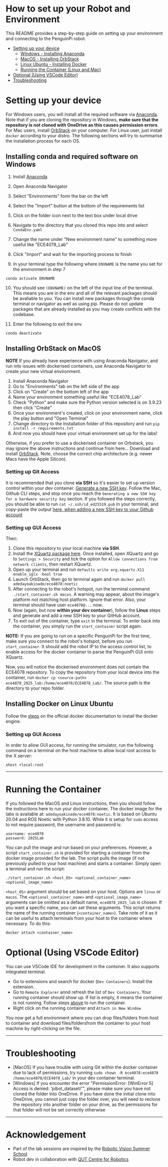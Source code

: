 # How to set up your Robot and Environment
This README provides a step-by-step guide on setting up your environment and connecting to the PenguinPi robot.

- [Setting up your device](#setting-up-your-device)
    - [Windows - Installing Anaconda](#installing-conda-and-requirements-on-windows)
    - [MacOS - Installing OrbStack](#installing-orbstack-on-macos)
    - [Linux Ubuntu - Installing Docker](#installing-docker-on-linux-ubuntu)
    - [Running the Container (Linux and Mac)](#running-the-container)
- [Optional (Using VSCode Editor)](#optional-using-vscode-editor)
- [Troubleshooting](#troubleshooting)

<div style="page-break-after: always"></div>

# Setting up your device

For Windows users, you will install all the required software via [Anaconda](https://www.anaconda.com/download). Note that if you are cloning the repository in Windows, **make sure that the repository is not cloned with OneDrive as this causes permission errors**. For Mac users, install [OrbStack](https://orbstack.dev/download) on your computer. For Linux user, just install `docker` according to your distro. The following sections will try to summarise the installation process for each OS. 

## Installing conda and required software on Windows

1. Install [Anaconda](https://www.anaconda.com/download)

2. Open Anaconda Navigator

3. Select "Environments" form the bar on the left

4. Select the "Import" button at the bottom of the requirements list

5. Click on the folder icon next to the text box under local drive

6. Navigate to the directory that you cloned this repo into and select ```CondaEnv.yaml```

7. Change the name under "New environment name" to something more useful like "ECE4078_Lab"

8. Click "Import" and wait for the importing process to finish

9. In your terminal type the following where ```ENVNAME``` is the name you set for the environment in step 7

```
conda activate ENVNAME
```

10. You should see ```(ENVNAME)``` on the left of the input line of the terminal. This means you are in the env and all of the relevant packages should be avaliable to you. You can install new packages through the conda terminal or navigator as well as using pip. Please do not update packages that are already installed as you may create conflicts with the codebase.

11. Enter the following to exit the env

```
conda deactivate
```


## Installing OrbStack on MacOS

**NOTE** If you already have experience with using Anaconda Navigator, and run into issues with dockerised containers, use Anaconda Navigator to create your new virtual environment.
1. Install Anaconda Navigator
2. Go to "Environments" tab on the left side of the app
3. Click on "Create" on the bottom left of the app
4. Name your environment something useful like "ECE4078_Lab"
5. Check "Python" and make sure the Python version selected is on 3.9.23 then click "Create"
6. Once your environment's created, click on your environment name, click the play button and "Open Terminal"
7. Change directory to the Installation folder of this repository and run `pip install -r requirements.txt`
8. And now you should have your virtual environment set up for the labs!

Otherwise, if you prefer to use a dockerised container on Orbstack, you may ignore the above instructions and continue from here...
Download and install [OrbStack](https://orbstack.dev/download). Note, choose the correct chip architecture (e.g. newer Macs have the Apple Silicon).

### Setting up Git Access
It is recommended that you clone **via SSH** so it's easier to set up version control within your dev container. [Generate a new SSH key](https://docs.github.com/en/authentication/connecting-to-github-with-ssh/generating-a-new-ssh-key-and-adding-it-to-the-ssh-agent). Follow the Mac, Github CLI steps, and stop once you reach the `Generating a new SSH key for a hardware security key` section. If you followed the steps correctly, you should be able to run `cat ~/.ssh/id_ed25519.pub` in your terminal, and copy-paste the output [here, when adding a new SSH key to your Github account](https://github.com/settings/keys)

### Setting up GUI Access

 Then:

1. Clone this repository to your local machine **via SSH**. 
2. Install the [XQuartz package here](https://www.xquartz.org/). Once installed, open XQuartz and go to `Settings > Security` and tick the option for `Allow connections from network clients`, then restart XQuartz.
3. Open up your terminal and run `defaults write org.xquartz.X11 enable_iglx -bool true`
4. Launch OrbStack, then go to terminal again and run `docker pull adedayoakinade/ece4078:noetic`
5. After connecting to the robot's hotspot, run the terminal command `./start_container.sh macos`. A warning may appear, about the image's platform not matching host platform. Ignore that error. Also, your terminal should have user `ece4078@...` now.
6. Now (again, but now **within your dev container**), follow the **Linux** steps and generate and add a new SSH key to your GitHub account.
7. To exit out of the container, type `exit` in the terminal. To enter back into the container, you simply run the `start_container` script again.

**NOTE:** If you are going to run on a specific PenguinPi for the first time, make sure you connect to the robot's hotspot, before you run `start_container`. It should add the robot IP to the access control list, to enable access for the docker container to parse the PenguinPi GUI onto XQuartz.

Now, you will notice the dockerised environment does not contain the ECE4078 repository. To copy the repository from your local device into the container, run `docker cp <source-path> ece4078_2025_lab:/home/ece4078/ECE4078_Lab/`. The source path is the directory to your repo folder.


## Installing Docker on Linux Ubuntu
Follow the [steps](https://docs.docker.com/engine/install/ubuntu/) on the official docker documentation to install the docker engine.

### Setting up GUI Access
In order to allow GUI access, for running the simulator, run the following command on a terminal on the host machine  to allow local root access to the X server:
```
xhost +local:root
```

<div style="page-break-after: always"></div>

---
# Running the Container
If you followed the MacOS and Linux instructions, then you should follow the instructions here to run your docker container. The docker image for the labs is available at: `adedayoakinade/ece4078:noetic`. It is based on Ubuntu 20.04 and ROS Noetic with Python 3.8.10. While it is setup for `sudo` access to not require password, the username and password is:

    username: ece4078
    password: 2025Lab

You can pull the image and run based on your preferences. However, a script `start_container.sh` is provided for starting a container from the docker image provided for the lab. The script pulls the image (if not previously pulled to your host machine) and starts a container. Simply open a terminal and run the script:
```
./start_container.sh <host_OS> <optional_container_name> <optional_image_name>
```

`<host_OS>` argument should be set based on your host. Options are `linux` or `macos`. The `<optional_container_name>` and `<optional_image_name>` arguments can be omitted as a default name, `ece4078_2025_lab` is chosen. If you want a specific name, you can set these arguments. This script returns the name of the running container (`<container_name>`). Take note of it as it can be useful to attach terminals from your host to the container where necessary. To do this:
```
docker attach <container_name>
```

<div style="page-break-after: always"></div>

# Optional (Using VSCode Editor)
You can use VSCode IDE for development in the contsiner. It also supports integrated terminal.
- Go to extensions and search for docker (`Dev Containers`). Install the extension.
- Go to `Remote Explorer` annd refresh the list of `Dev Containers`. Your running container should show up. If list is empty, it means the container is not running. Follow steps [above](#running-the-container) to run the container.
- Right click on the running container and `Attach in New Window`

You now get a full environment where you can drop files/folders from host to container and download files/foldersfrom the container to your host machine by right-clicking on the file.

<div style="page-break-after: always"></div>

---

# Troubleshooting
- [MacOS] If you have trouble with using Git within the docker container due to lack of permissions, try running `sudo chown -R ece4078:ece4078 /home/ece4078/ECE4078_Lab/` in your dev container terminal.
- [Windows] If you encounter the error "PermissionError: [WinError 5] Access is denied: 'pibot_dataset/'", please make sure you have not cloned the folder into OneDrive. If you have done the initial clone into OneDrive, you cannot just copy the folder over, you will need to reclone the repository into another folder on your drive, as the permissions for that folder will not be set correctly otherwise

<div style="page-break-after: always"></div>

---
# Acknowledgement
- Part of the lab sessions are inspired by the [Robotic Vision Summer School](https://www.rvss.org.au/)
- Robot dev in collaboration with [QUT Centre for Robotics](https://github.com/qcr/PenguinPi-robot)
